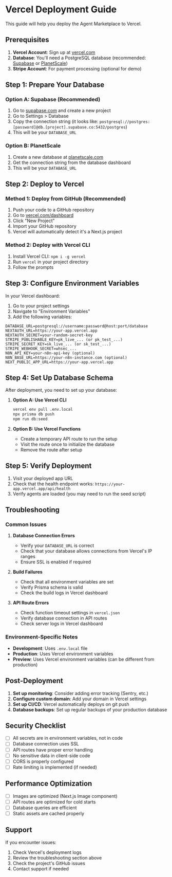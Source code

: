 # Vercel Deployment Guide

This guide will help you deploy the Agent Marketplace to Vercel.

## Prerequisites

1. **Vercel Account**: Sign up at [vercel.com](https://vercel.com)
2. **Database**: You'll need a PostgreSQL database (recommended: [Supabase](https://supabase.com) or [PlanetScale](https://planetscale.com))
3. **Stripe Account**: For payment processing (optional for demo)

## Step 1: Prepare Your Database

### Option A: Supabase (Recommended)
1. Go to [supabase.com](https://supabase.com) and create a new project
2. Go to Settings > Database
3. Copy the connection string (it looks like: `postgresql://postgres:[password]@db.[project].supabase.co:5432/postgres`)
4. This will be your `DATABASE_URL`

### Option B: PlanetScale
1. Create a new database at [planetscale.com](https://planetscale.com)
2. Get the connection string from the database dashboard
3. This will be your `DATABASE_URL`

## Step 2: Deploy to Vercel

### Method 1: Deploy from GitHub (Recommended)
1. Push your code to a GitHub repository
2. Go to [vercel.com/dashboard](https://vercel.com/dashboard)
3. Click "New Project"
4. Import your GitHub repository
5. Vercel will automatically detect it's a Next.js project

### Method 2: Deploy with Vercel CLI
1. Install Vercel CLI: `npm i -g vercel`
2. Run `vercel` in your project directory
3. Follow the prompts

## Step 3: Configure Environment Variables

In your Vercel dashboard:
1. Go to your project settings
2. Navigate to "Environment Variables"
3. Add the following variables:

```
DATABASE_URL=postgresql://username:password@host:port/database
NEXTAUTH_URL=https://your-app.vercel.app
NEXTAUTH_SECRET=your-random-secret-key
STRIPE_PUBLISHABLE_KEY=pk_live_... (or pk_test_...)
STRIPE_SECRET_KEY=sk_live_... (or sk_test_...)
STRIPE_WEBHOOK_SECRET=whsec_...
N8N_API_KEY=your-n8n-api-key (optional)
N8N_BASE_URL=https://your-n8n-instance.com (optional)
NEXT_PUBLIC_APP_URL=https://your-app.vercel.app
```

## Step 4: Set Up Database Schema

After deployment, you need to set up your database:

1. **Option A: Use Vercel CLI**
   ```bash
   vercel env pull .env.local
   npx prisma db push
   npm run db:seed
   ```

2. **Option B: Use Vercel Functions**
   - Create a temporary API route to run the setup
   - Visit the route once to initialize the database
   - Remove the route after setup

## Step 5: Verify Deployment

1. Visit your deployed app URL
2. Check that the health endpoint works: `https://your-app.vercel.app/api/health`
3. Verify agents are loaded (you may need to run the seed script)

## Troubleshooting

### Common Issues

1. **Database Connection Errors**
   - Verify your `DATABASE_URL` is correct
   - Check that your database allows connections from Vercel's IP ranges
   - Ensure SSL is enabled if required

2. **Build Failures**
   - Check that all environment variables are set
   - Verify Prisma schema is valid
   - Check the build logs in Vercel dashboard

3. **API Route Errors**
   - Check function timeout settings in `vercel.json`
   - Verify database connection in API routes
   - Check server logs in Vercel dashboard

### Environment-Specific Notes

- **Development**: Uses `.env.local` file
- **Production**: Uses Vercel environment variables
- **Preview**: Uses Vercel environment variables (can be different from production)

## Post-Deployment

1. **Set up monitoring**: Consider adding error tracking (Sentry, etc.)
2. **Configure custom domain**: Add your domain in Vercel settings
3. **Set up CI/CD**: Vercel automatically deploys on git push
4. **Database backups**: Set up regular backups of your production database

## Security Checklist

- [ ] All secrets are in environment variables, not in code
- [ ] Database connection uses SSL
- [ ] API routes have proper error handling
- [ ] No sensitive data in client-side code
- [ ] CORS is properly configured
- [ ] Rate limiting is implemented (if needed)

## Performance Optimization

- [ ] Images are optimized (Next.js Image component)
- [ ] API routes are optimized for cold starts
- [ ] Database queries are efficient
- [ ] Static assets are cached properly

## Support

If you encounter issues:
1. Check Vercel's deployment logs
2. Review the troubleshooting section above
3. Check the project's GitHub issues
4. Contact support if needed
